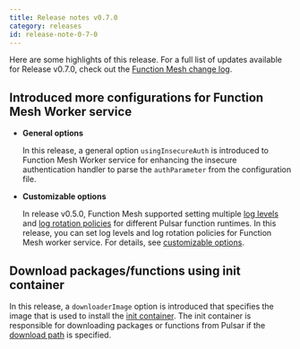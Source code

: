 ```yaml
---
title: Release notes v0.7.0
category: releases
id: release-note-0-7-0
---
```


Here are some highlights of this release. For a full list of updates available for Release v0.7.0, check out the [Function Mesh change log](https://github.com/streamnative/function-mesh/releases/tag/v0.7.0).

## Introduced more configurations for Function Mesh Worker service

- **General options**

  In this release, a general option `usingInsecureAuth` is introduced to Function Mesh Worker service for enhancing the insecure authentication handler to parse the `authParameter` from the configuration file.

- **Customizable options**

  In release v0.5.0, Function Mesh supported setting multiple [log levels](/reference/crd-config/function-crd.md#log-levels) and [log rotation policies](/reference/crd-config/function-crd.md#log-rotation-policies) for different Pulsar function runtimes. In this release, you can set log levels and log rotation policies for Function Mesh worker service. For details, see [customizable options](/reference/function-mesh-worker/customizable-option.md).

## Download packages/functions using init container

  In this release, a `downloaderImage` option is introduced that specifies the image that is used to install the [init container](https://kubernetes.io/docs/concepts/workloads/pods/init-containers/). The init container is responsible for downloading packages or functions from Pulsar if the [download path](/reference/crd-config/function-crd.md#packages) is specified.